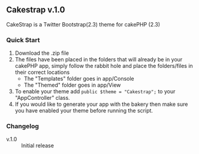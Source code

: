 <h2>Cakestrap v.1.0</h2>

CakeStrap is a Twitter Bootstrap(2.3) theme for cakePHP (2.3)

<h3>Quick Start</h3>

<ol>
  <li>Download the .zip file</li>
  <li>The files have been placed in the folders that will already be in your cakePHP app, simply follow the rabbit hole and place the folders/files in their correct locations
  <ul>
    <li>The "Templates" folder goes in app/Console</li>
    <li>The "Themed" folder goes in app/View</li>
  </ul>
  </li>
  <li>To enable your theme add <code>public $theme = "Cakestrap";</code> to your "AppController" class.</li>
  <li>If you would like to generate your app with the bakery then make sure you have enabled your theme before running the script.</li>
</ol>

<h3>Changelog</h3>

<dl>
  <dt>v.1.0</dt>
  <dd>Initial release</dd>
</dl>

